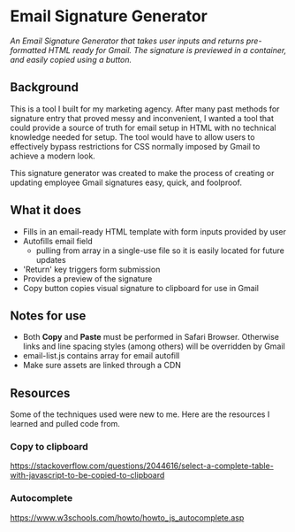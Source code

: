 # Email Signature Generator

*An Email Signature Generator that takes user inputs and returns pre-formatted HTML ready for Gmail. The signature is previewed in a container, and easily copied using a button.*

## Background
This is a tool I built for my marketing agency. After many past methods for signature entry that proved messy and inconvenient, I wanted a tool that could provide a source of truth for email setup in HTML with no technical knowledge needed for setup. The tool would have to allow users to effectively bypass restrictions for CSS normally imposed by Gmail to achieve a modern look.

This signature generator was created to make the process of creating or updating employee Gmail signatures easy, quick, and foolproof.

## What it does
- Fills in an email-ready HTML template with form inputs provided by user
- Autofills email field 
    - pulling from array in a single-use file so it is easily located for future updates
- 'Return' key triggers form submission
- Provides a preview of the signature
- Copy button copies visual signature to clipboard for use in Gmail

## Notes for use
- Both **Copy** and **Paste** must be performed in Safari Browser. Otherwise links and line spacing styles (among others) will be overridden by Gmail
- email-list.js contains array for email autofill
- Make sure assets are linked through a CDN

## Resources
Some of the techniques used were new to me. Here are the resources I learned and pulled code from.
### Copy to clipboard
https://stackoverflow.com/questions/2044616/select-a-complete-table-with-javascript-to-be-copied-to-clipboard
### Autocomplete
https://www.w3schools.com/howto/howto_js_autocomplete.asp

